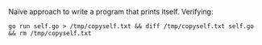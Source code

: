 
Naïve approach to write a program that prints itself.
Verifying:

```
go run self.go > /tmp/copyself.txt && diff /tmp/copyself.txt self.go && rm /tmp/copyself.txt
```
